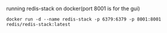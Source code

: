 running redis-stack on docker(port 8001 is for the gui)
```
docker run -d --name redis-stack -p 6379:6379 -p 8001:8001 redis/redis-stack:latest
```